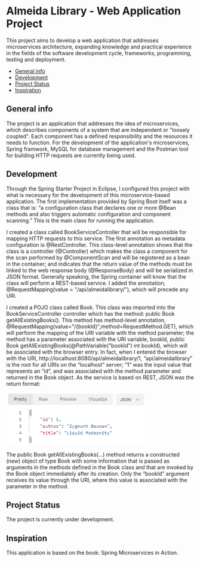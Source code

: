 # Almeida Library - Web Application Project
This project aims to develop a web application that addresses microservices architecture, expanding knowledge and practical experience in the fields of the software development cycle, frameworks, programming, testing and deployment.

* [General info](#general-info)
* [Development](#c)
* [Project Status](#project-status)
* [Inspiration](#inspiration)

## General info
The project is an application that addresses the idea of microservices, which describes components of a system that are independent or "loosely coupled". Each component has a defined responsibility and the resources it needs to function.  For the development of the application's microservices, Spring framwork, MySQL for database management and the Postman tool for building HTTP requests are currently being used.

## Development
Through the Spring Starter Project in Eclipse, I configured this project with what is necessary for the development of this microservice-based application. The first implementation provided by Spring Boot itself was a class that is: “a configuration class that declares one or more @Bean methods and also triggers automatic configuration and component scanning.” This is the main class for running the application.

I created a class called BookServiceController that will be responsible for mapping HTTP requests to this service. The first annotation as metadata configuration is @RestController. This class-level annotation shows that the class is a controller (@Controller) which makes the class a component for the scan performed by @ComponentScan and will be registered as a bean in the container; and indicates that the return value of the methods must be linked to the web response body (@ResponseBody) and will be serialized in JSON format. Generally speaking, the Spring container will know that the class will perform a REST-based service. I added the annotation, @RequestMapping(value = "/api/almeidalibrary/"), which will precede any URI. 

I created a POJO class called Book. This class was imported into the BookServiceController controller which has the method: public Book getAllExistingBooks(). This method has method-level annotation, @RequestMapping(value="/{bookId}",method=RequestMethod.GET), which will perform the mapping of the URI variable with the method parameter; the method has a parameter associated with the URI variable, bookId, public Book getAllExistingBooks(@PathVariable("bookId") int bookId), which will be associated with the browser entry. In fact, when I entered the browser with the URI, http://localhost:8080/api/almeidalibrary/1, “api/almeidalibrary” is the root for all URIs on the “localhost” server; “1” was the input value that represents an “id”, and was associated with the method parameter and returned in the Book object. As the service is based on REST, JSON was the return format:

![](response1.PNG)

The public Book getAllExistingBooks(...) method returns a constructed (new) object of type Book with some information that is passed as arguments in the methods defined in the Book class and that are invoked by the Book object immediately after its creation. Only the “bookId” argument receives its value through the URI, where this value is associated with the parameter in the method.

## Project Status
The project is currently under development.

## Inspiration
This application is based on the book: Spring Microservices in Action.

